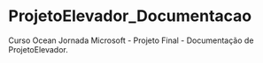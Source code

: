 # ProjetoElevador_Documentacao
Curso Ocean Jornada Microsoft - Projeto Final - Documentação de ProjetoElevador.
